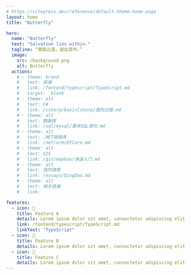 ```yaml
---
# https://vitepress.dev/reference/default-theme-home-page
layout: home
title: "Butterfly"

hero:
  name: "Butterfly"
  text: "Salvation lies within."
  tagline: “救赎之道，就在其中。”
  image:
    src: /background.png
    alt: Butterfly
  actions:
    # - theme: brand
    #   text: 前端
    #   link: /fontend/typescript/TypeScript.md
    #   target: _blank
    # - theme: alt
    #   text: C#
    #   link: /csharp/basicCsharp/面向过程.md
    # - theme: alt
    #   text: 数据库
    #   link: /sql/mysql/基本SQL语句.md
    # - theme: alt
    #   text: .NET微服务
    #   link: /net/orm/EFCore.md
    # - theme: alt
    #   text: GIS
    #   link: /gis/mapbox/快速入门.md
    # - theme: alt
    #   text: 我的随笔
    #   link: /essays/QingDao.md
    # - theme: alt
    #   text: 相关链接
    #   link:

features:
  - icon: 🤹
    title: Feature A
    details: Lorem ipsum dolor sit amet, consectetur adipiscing elit
    link: /fontend/typescript/TypeScript.md
    linkText: "TypeScript"
  - icon: 🎨
    title: Feature B
    details: Lorem ipsum dolor sit amet, consectetur adipiscing elit
  - icon: 🚀
    title: Feature C
    details: Lorem ipsum dolor sit amet, consectetur adipiscing elit
---
```

